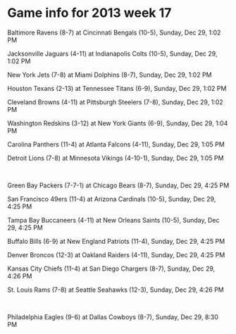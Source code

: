 # Game info for 2013 week 17

Baltimore Ravens (8-7) at Cincinnati Bengals (10-5), Sunday, Dec 29, 1:02 PM

Jacksonville Jaguars (4-11) at Indianapolis Colts (10-5), Sunday, Dec 29, 1:02 PM

New York Jets (7-8) at Miami Dolphins (8-7), Sunday, Dec 29, 1:02 PM

Houston Texans (2-13) at Tennessee Titans (6-9), Sunday, Dec 29, 1:02 PM

Cleveland Browns (4-11) at Pittsburgh Steelers (7-8), Sunday, Dec 29, 1:02 PM

Washington Redskins (3-12) at New York Giants (6-9), Sunday, Dec 29, 1:04 PM

Carolina Panthers (11-4) at Atlanta Falcons (4-11), Sunday, Dec 29, 1:05 PM

Detroit Lions (7-8) at Minnesota Vikings (4-10-1), Sunday, Dec 29, 1:05 PM


<br/>

Green Bay Packers (7-7-1) at Chicago Bears (8-7), Sunday, Dec 29, 4:25 PM

San Francisco 49ers (11-4) at Arizona Cardinals (10-5), Sunday, Dec 29, 4:25 PM

Tampa Bay Buccaneers (4-11) at New Orleans Saints (10-5), Sunday, Dec 29, 4:25 PM

Buffalo Bills (6-9) at New England Patriots (11-4), Sunday, Dec 29, 4:25 PM

Denver Broncos (12-3) at Oakland Raiders (4-11), Sunday, Dec 29, 4:25 PM

Kansas City Chiefs (11-4) at San Diego Chargers (8-7), Sunday, Dec 29, 4:26 PM

St. Louis Rams (7-8) at Seattle Seahawks (12-3), Sunday, Dec 29, 4:26 PM


<br/>

Philadelphia Eagles (9-6) at Dallas Cowboys (8-7), Sunday, Dec 29, 8:30 PM

